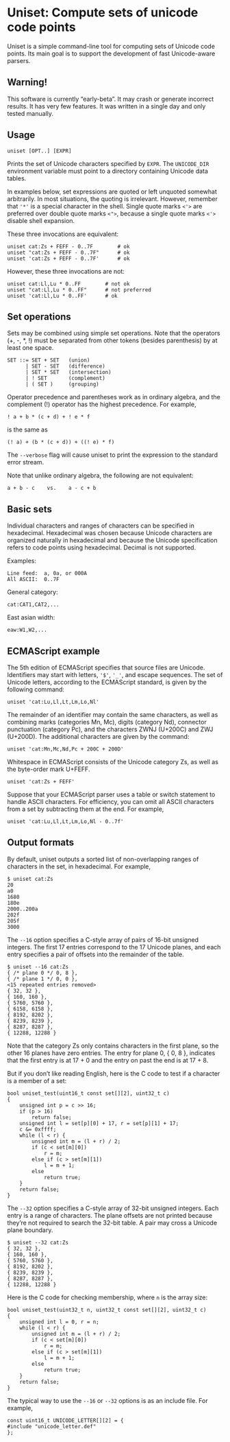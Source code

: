 # Uniset: Compute sets of unicode code points


Uniset is a simple command-line tool for computing sets of Unicode
code points.  Its main goal is to support the development of fast
Unicode-aware parsers.

## Warning!

This software is currently “early-beta”.  It may crash or generate
incorrect results.  It has very few features.  It was written in a
single day and only tested manually.

## Usage

    uniset [OPT..] [EXPR]

Prints the set of Unicode characters specified by `EXPR`.  The
`UNICODE_DIR` environment variable must point to a directory containing
Unicode data tables.

In examples below, set expressions are quoted or left unquoted
somewhat arbitrarily.  In most situations, the quoting is irrelevant.
However, remember that `'*'` is a special character in the shell.
Single quote marks `<'>` are preferred over double quote marks `<">`,
because a single quote marks `<'>` disable shell expansion.

These three invocations are equivalent:

    uniset cat:Zs + FEFF - 0..7F        # ok
    uniset "cat:Zs + FEFF - 0..7F"      # ok
    uniset 'cat:Zs + FEFF - 0..7F'      # ok

However, these three invocations are not:

    uniset cat:Ll,Lu * 0..FF        # not ok
    uniset "cat:Ll,Lu * 0..FF"      # not preferred
    uniset 'cat:Ll,Lu * 0..FF'      # ok

## Set operations

Sets may be combined using simple set operations.  Note that the
operators (+, -, *, !) must be separated from other tokens (besides
parenthesis) by at least one space.

    SET ::= SET + SET   (union)
          | SET - SET   (difference)
          | SET * SET   (intersection)
          | ! SET       (complement)
          | ( SET )     (grouping)

Operator precedence and parentheses work as in ordinary algebra, and
the complement (!) operator has the highest precedence.  For example,

    ! a + b * (c + d) + ! e * f

is the same as

    (! a) + (b * (c + d)) + ((! e) * f)

The `--verbose` flag will cause uniset to print the expression to the
standard error stream.

Note that unlike ordinary algebra, the following are not equivalent:

    a + b - c    vs.    a - c + b

## Basic sets

Individual characters and ranges of characters can be specified in
hexadecimal.  Hexadecimal was chosen because Unicode characters are
organized naturally in hexadecimal and because the Unicode
specification refers to code points using hexadecimal.  Decimal is not
supported.

Examples:

    Line feed:  a, 0a, or 000A
    All ASCII:  0..7F

General category:

    cat:CAT1,CAT2,...

East asian width:

    eaw:W1,W2,...

## ECMAScript example

The 5th edition of ECMAScript specifies that source files are
Unicode.  Identifiers may start with letters, `'$'`, `'_'`, and escape
sequences.  The set of Unicode letters, according to the ECMAScript
standard, is given by the following command:

    uniset 'cat:Lu,Ll,Lt,Lm,Lo,Nl'

The remainder of an identifier may contain the same characters, as
well as combining marks (categories Mn, Mc), digits (category Nd),
connector punctuation (category Pc), and the characters ZWNJ (U+200C)
and ZWJ (U+200D).  The additional characters are given by the command:

    uniset 'cat:Mn,Mc,Nd,Pc + 200C + 200D'

Whitespace in ECMAScript consists of the Unicode category Zs, as well
as the byte-order mark U+FEFF.

    uniset 'cat:Zs + FEFF'

Suppose that your ECMAScript parser uses a table or switch statement
to handle ASCII characters.  For efficiency, you can omit all ASCII
characters from a set by subtracting them at the end.  For example,

    uniset 'cat:Lu,Ll,Lt,Lm,Lo,Nl - 0..7f'

## Output formats

By default, uniset outputs a sorted list of non-overlapping ranges of
characters in the set, in hexadecimal.  For example,

    $ uniset cat:Zs
    20
    a0
    1680
    180e
    2000..200a
    202f
    205f
    3000

The `--16` option specifies a C-style array of pairs of 16-bit
unsigned integers.  The first 17 entries correspond to the 17 Unicode
planes, and each entry specifies a pair of offsets into the remainder
of the table.

    $ uniset --16 cat:Zs
    { /* plane 0 */ 0, 8 },
    { /* plane 1 */ 0, 0 },
    <15 repeated entries removed>
    { 32, 32 },
    { 160, 160 },
    { 5760, 5760 },
    { 6158, 6158 },
    { 8192, 8202 },
    { 8239, 8239 },
    { 8287, 8287 },
    { 12288, 12288 }

Note that the category Zs only contains characters in the first
plane, so the other 16 planes have zero entries.  The entry for plane
0, { 0, 8 }, indicates that the first entry is at 17 + 0 and the entry
on past the end is at 17 + 8.

But if you don’t like reading English, here is the C code to test if a
character is a member of a set:

    bool uniset_test(uint16_t const set[][2], uint32_t c)
    {
        unsigned int p = c >> 16;
        if (p > 16)
            return false;
        unsigned int l = set[p][0] + 17, r = set[p][1] + 17;
        c &= 0xffff;
        while (l < r) {
            unsigned int m = (l + r) / 2;
            if (c < set[m][0])
                r = m;
            else if (c > set[m][1])
                l = m + 1;
            else
                return true;
        }
        return false;
    }

The `--32` option specifies a C-style array of 32-bit unsigned
integers.  Each entry is a range of characters.  The plane offsets
are not printed because they’re not required to search the 32-bit
table.  A pair may cross a Unicode plane boundary.

    $ uniset --32 cat:Zs
    { 32, 32 },
    { 160, 160 },
    { 5760, 5760 },
    { 8192, 8202 },
    { 8239, 8239 },
    { 8287, 8287 },
    { 12288, 12288 }

Here is the C code for checking membership, where `n` is the array
size:

    bool uniset_test(uint32_t n, uint32_t const set[][2], uint32_t c)
    {
        unsigned int l = 0, r = n;
        while (l < r) {
            unsigned int m = (l + r) / 2;
            if (c < set[m][0])
                r = m;
            else if (c > set[m][1])
                l = m + 1;
            else
                return true;
        }
        return false;
    }

The typical way to use the `--16` or `--32` options is as an include
file.  For example,

    const uint16_t UNICODE_LETTER[][2] = {
    #include "unicode_letter.def"
    };

